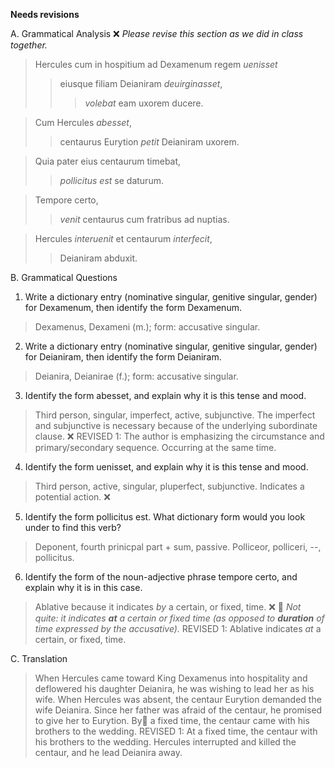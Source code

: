 **Needs revisions**


A. Grammatical Analysis  ❌ *Please revise this section as we did in class together.*

> Hercules cum in hospitium ad Dexamenum regem *uenisset* 
>> eiusque filiam Deianiram *deuirginasset*, 
>>> *volebat* eam uxorem ducere. 

>Cum Hercules *abesset*, 
>> centaurus Eurytion *petit* Deianiram uxorem. 

>Quia pater eius centaurum timebat, 
>> *pollicitus est* se daturum.

>Tempore certo, 
>> *venit* centaurus cum fratribus ad nuptias. 

> Hercules *interuenit* et centaurum *interfecit*, 
>> Deianiram abduxit.

B. Grammatical Questions
1. Write a dictionary entry (nominative singular, genitive singular, gender) for Dexamenum, then identify the form Dexamenum.
> Dexamenus, Dexameni (m.); form: accusative singular.
2. Write a dictionary entry (nominative singular, genitive singular, gender) for Deianiram, then identify the form Deianiram.
> Deianira, Deianirae (f.); form: accusative singular.  
3. Identify the form abesset, and explain why it is this tense and mood.
> Third person, singular, imperfect, active, subjunctive. The imperfect and subjunctive is necessary because of the underlying subordinate clause. ❌
> REVISED 1: The author is emphasizing the circumstance and primary/secondary sequence. Occurring at the same time. 
4. Identify the form uenisset, and explain why it is this tense and mood.
> Third person, active, singular, pluperfect, subjunctive. Indicates a potential action. ❌
5. Identify the form pollicitus est. What dictionary form would you look under to find this verb?
> Deponent, fourth prinicpal part + sum, passive. Polliceor, polliceri, --, pollicitus. 
6. Identify the form of the noun-adjective phrase tempore certo, and explain why it is in this case.
> Ablative because it indicates *by* a certain, or fixed, time. ❌ 🤔 *Not quite: it indicates **at** a certain or fixed time (as opposed to **duration** of time expressed by the accusative).*
> REVISED 1: Ablative indicates *at* a certain, or fixed, time. 


C. Translation
> When Hercules came toward King Dexamenus into hospitality and deflowered his daughter Deianira, he was wishing to lead her as his wife. 
When Hercules was absent, the centaur Eurytion demanded the wife Deianira. 
Since her father was afraid of the centaur, he promised to give her to Eurytion. 
By🤔 a fixed time, the centaur came with his brothers to the wedding. 
> REVISED 1: At a fixed time, the centaur with his brothers to the wedding. 
Hercules interrupted and killed the centaur, and he lead Deianira away. 







